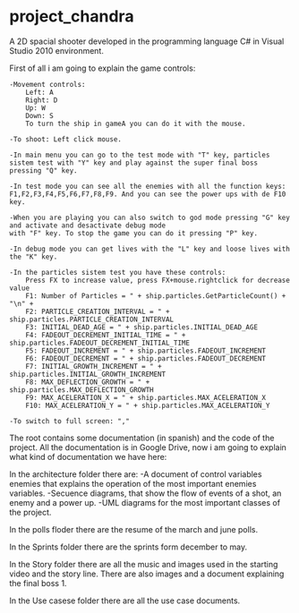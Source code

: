 project_chandra
===============

A 2D spacial shooter developed in the programming language C# in Visual Studio 2010 environment.

First of all i am going to explain the game controls:

	-Movement controls: 
		Left: A
		Right: D
		Up: W
		Down: S
		To turn the ship in gameA you can do it with the mouse.
		
	-To shoot: Left click mouse.
	
	-In main menu you can go to the test mode with "T" key, particles sistem test with "Y" key and play against the super final boss pressing "Q" key. 
	
	-In test mode you can see all the enemies with all the function keys: F1,F2,F3,F4,F5,F6,F7,F8,F9. And you can see the power ups with de F10 key.
	
	-When you are playing you can also switch to god mode pressing "G" key and activate and desactivate debug mode
	with "F" key. To stop the game you can do it pressing "P" key.
		
	-In debug mode you can get lives with the "L" key and loose lives with the "K" key.
	
	-In the particles sistem test you have these controls:
		Press FX to increase value, press FX+mouse.rightclick for decrease value 
        F1: Number of Particles = " + ship.particles.GetParticleCount() + "\n" +
		F2: PARTICLE_CREATION_INTERVAL = " + ship.particles.PARTICLE_CREATION_INTERVAL
		F3: INITIAL_DEAD_AGE = " + ship.particles.INITIAL_DEAD_AGE
		F4: FADEOUT_DECREMENT_INITIAL_TIME = " + ship.particles.FADEOUT_DECREMENT_INITIAL_TIME
		F5: FADEOUT_INCREMENT = " + ship.particles.FADEOUT_INCREMENT
		F6: FADEOUT_DECREMENT = " + ship.particles.FADEOUT_DECREMENT
		F7: INITIAL_GROWTH_INCREMENT = " + ship.particles.INITIAL_GROWTH_INCREMENT
		F8: MAX_DEFLECTION_GROWTH = " + ship.particles.MAX_DEFLECTION_GROWTH
		F9: MAX_ACELERATION_X = " + ship.particles.MAX_ACELERATION_X
		F10: MAX_ACELERATION_Y = " + ship.particles.MAX_ACELERATION_Y
		
	-To switch to full screen: ","

	
	
The root contains some documentation (in spanish) and the code of the project.
All the documentation is in Google Drive, now i am going to explain what kind of documentation
we have here:

In the architecture folder there are:
	-A document of control variables enemies that explains the operation of the most important enemies variables.
	-Secuence diagrams, that show the flow of events of a shot, an enemy and a power up.
	-UML diagrams for the most important classes of the project.
	
In the polls floder there are the resume of the march and june polls.

In the Sprints folder there are the sprints form december to may.

In the Story folder there are all the music and images used in the starting video and the story line. 
There are also images and a document explaining the final boss 1.

In the Use casese folder there are all the use case documents.
